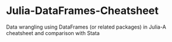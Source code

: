# Julia-DataFrames-Cheatsheet
Data wrangling using DataFrames (or related packages) in Julia-A cheatsheet and comparison with Stata
